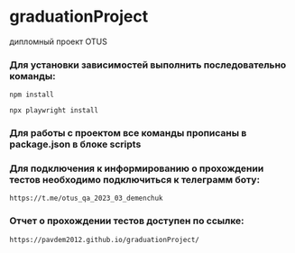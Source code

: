 # graduationProject
дипломный проект OTUS

### Для установки зависимостей выполнить последовательно команды:
`npm install`

`npx playwright install`

### Для работы с проектом все команды прописаны в package.json в блоке scripts


### Для подключения к информированию о прохождении тестов необходимо подключиться к телеграмм боту: 
`https://t.me/otus_qa_2023_03_demenchuk`

### Отчет о прохождении тестов доступен по ссылке: 

`https://pavdem2012.github.io/graduationProject/`
